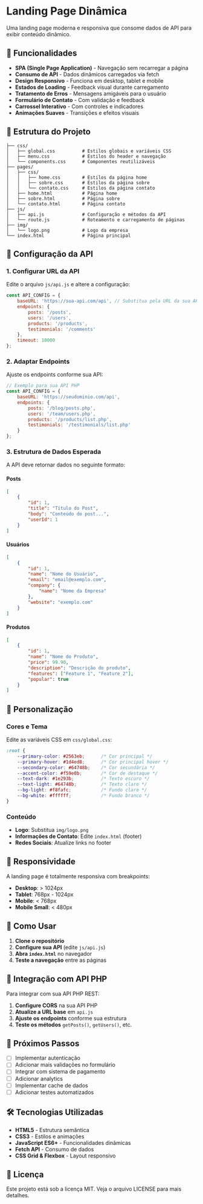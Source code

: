 # Landing Page Dinâmica

Uma landing page moderna e responsiva que consome dados de API para exibir conteúdo dinâmico.

## 🚀 Funcionalidades

- **SPA (Single Page Application)** - Navegação sem recarregar a página
- **Consumo de API** - Dados dinâmicos carregados via fetch
- **Design Responsivo** - Funciona em desktop, tablet e mobile
- **Estados de Loading** - Feedback visual durante carregamento
- **Tratamento de Erros** - Mensagens amigáveis para o usuário
- **Formulário de Contato** - Com validação e feedback
- **Carrossel Interativo** - Com controles e indicadores
- **Animações Suaves** - Transições e efeitos visuais

## 📁 Estrutura do Projeto

```
├── css/
│   ├── global.css          # Estilos globais e variáveis CSS
│   ├── menu.css            # Estilos do header e navegação
│   └── components.css      # Componentes reutilizáveis
├── pages/
│   ├── css/
│   │   ├── home.css        # Estilos da página home
│   │   ├── sobre.css       # Estilos da página sobre
│   │   └── contato.css     # Estilos da página contato
│   ├── home.html           # Página home
│   ├── sobre.html          # Página sobre
│   └── contato.html        # Página contato
├── js/
│   ├── api.js              # Configuração e métodos da API
│   └── route.js            # Roteamento e carregamento de páginas
├── img/
│   └── logo.png            # Logo da empresa
└── index.html              # Página principal
```

## 🔧 Configuração da API

### 1. Configurar URL da API

Edite o arquivo `js/api.js` e altere a configuração:

```javascript
const API_CONFIG = {
    baseURL: 'https://sua-api.com/api', // Substitua pela URL da sua API
    endpoints: {
        posts: '/posts',
        users: '/users',
        products: '/products',
        testimonials: '/comments'
    },
    timeout: 10000
};
```

### 2. Adaptar Endpoints

Ajuste os endpoints conforme sua API:

```javascript
// Exemplo para sua API PHP
const API_CONFIG = {
    baseURL: 'https://seudominio.com/api',
    endpoints: {
        posts: '/blog/posts.php',
        users: '/team/users.php',
        products: '/products/list.php',
        testimonials: '/testimonials/list.php'
    }
};
```

### 3. Estrutura de Dados Esperada

A API deve retornar dados no seguinte formato:

#### Posts
```json
[
    {
        "id": 1,
        "title": "Título do Post",
        "body": "Conteúdo do post...",
        "userId": 1
    }
]
```

#### Usuários
```json
[
    {
        "id": 1,
        "name": "Nome do Usuário",
        "email": "email@exemplo.com",
        "company": {
            "name": "Nome da Empresa"
        },
        "website": "exemplo.com"
    }
]
```

#### Produtos
```json
[
    {
        "id": 1,
        "name": "Nome do Produto",
        "price": 99.90,
        "description": "Descrição do produto",
        "features": ["Feature 1", "Feature 2"],
        "popular": true
    }
]
```

## 🎨 Personalização

### Cores e Tema

Edite as variáveis CSS em `css/global.css`:

```css
:root {
    --primary-color: #2563eb;      /* Cor principal */
    --primary-hover: #1d4ed8;      /* Cor principal hover */
    --secondary-color: #64748b;    /* Cor secundária */
    --accent-color: #f59e0b;       /* Cor de destaque */
    --text-dark: #1e293b;          /* Texto escuro */
    --text-light: #64748b;         /* Texto claro */
    --bg-light: #f8fafc;           /* Fundo claro */
    --bg-white: #ffffff;           /* Fundo branco */
}
```

### Conteúdo

- **Logo**: Substitua `img/logo.png`
- **Informações de Contato**: Edite `index.html` (footer)
- **Redes Sociais**: Atualize links no footer

## 📱 Responsividade

A landing page é totalmente responsiva com breakpoints:

- **Desktop**: > 1024px
- **Tablet**: 768px - 1024px
- **Mobile**: < 768px
- **Mobile Small**: < 480px

## 🚀 Como Usar

1. **Clone o repositório**
2. **Configure sua API** (edite `js/api.js`)
3. **Abra `index.html`** no navegador
4. **Teste a navegação** entre as páginas

## 🔗 Integração com API PHP

Para integrar com sua API PHP REST:

1. **Configure CORS** na sua API PHP
2. **Atualize a URL base** em `api.js`
3. **Ajuste os endpoints** conforme sua estrutura
4. **Teste os métodos** `getPosts()`, `getUsers()`, etc.

## 📝 Próximos Passos

- [ ] Implementar autenticação
- [ ] Adicionar mais validações no formulário
- [ ] Integrar com sistema de pagamento
- [ ] Adicionar analytics
- [ ] Implementar cache de dados
- [ ] Adicionar testes automatizados

## 🛠️ Tecnologias Utilizadas

- **HTML5** - Estrutura semântica
- **CSS3** - Estilos e animações
- **JavaScript ES6+** - Funcionalidades dinâmicas
- **Fetch API** - Consumo de dados
- **CSS Grid & Flexbox** - Layout responsivo

## 📄 Licença

Este projeto está sob a licença MIT. Veja o arquivo LICENSE para mais detalhes.
